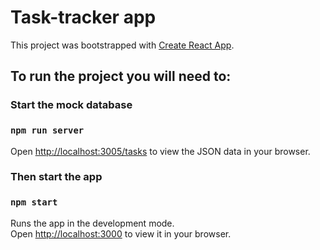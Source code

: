# Task-tracker app

This project was bootstrapped with [Create React App](https://github.com/facebook/create-react-app).

## To run the project you will need to:

### Start the mock database

### `npm run server`

Open [http://localhost:3005/tasks](http://localhost:3005/tasks) to view the JSON data in your browser.

### Then start the app

### `npm start`

Runs the app in the development mode.\
Open [http://localhost:3000](http://localhost:3000) to view it in your browser.

